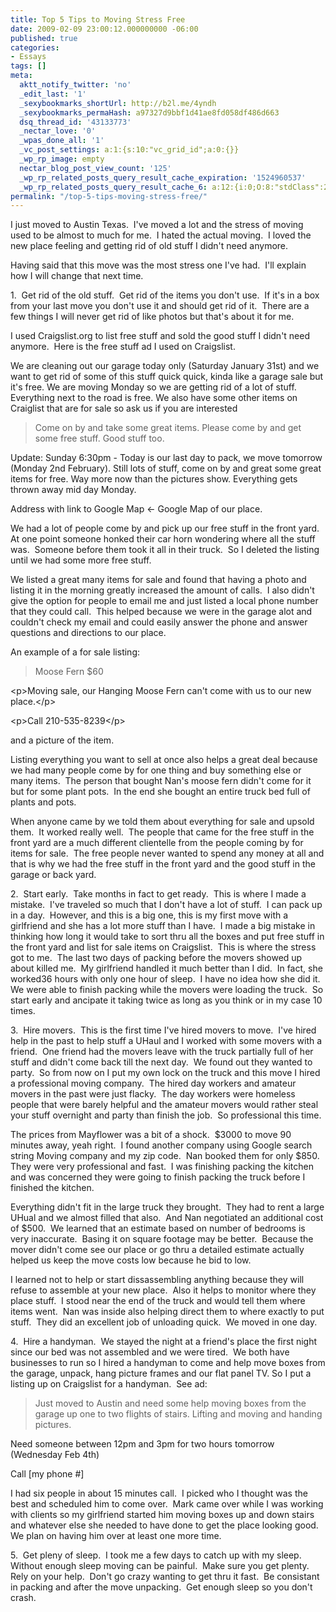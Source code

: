 ```yaml
---
title: Top 5 Tips to Moving Stress Free
date: 2009-02-09 23:00:12.000000000 -06:00
published: true
categories:
- Essays
tags: []
meta:
  aktt_notify_twitter: 'no'
  _edit_last: '1'
  _sexybookmarks_shortUrl: http://b2l.me/4yndh
  _sexybookmarks_permaHash: a97327d9bbf1d41ae8fd058df486d663
  dsq_thread_id: '43133773'
  _nectar_love: '0'
  _wpas_done_all: '1'
  _vc_post_settings: a:1:{s:10:"vc_grid_id";a:0:{}}
  _wp_rp_image: empty
  nectar_blog_post_view_count: '125'
  _wp_rp_related_posts_query_result_cache_expiration: '1524960537'
  _wp_rp_related_posts_query_result_cache_6: a:12:{i:0;O:8:"stdClass":2:{s:7:"post_id";s:3:"686";s:5:"score";s:17:"58.11226682905911";}i:1;O:8:"stdClass":2:{s:7:"post_id";s:3:"717";s:5:"score";s:17:"52.01762754440087";}i:2;O:8:"stdClass":2:{s:7:"post_id";s:4:"2074";s:5:"score";s:18:"46.820495607589315";}i:3;O:8:"stdClass":2:{s:7:"post_id";s:4:"2861";s:5:"score";s:15:"45.922988259751";}i:4;O:8:"stdClass":2:{s:7:"post_id";s:4:"8086";s:5:"score";s:17:"43.96132975371917";}i:5;O:8:"stdClass":2:{s:7:"post_id";s:3:"389";s:5:"score";s:17:"41.89511194829872";}i:6;O:8:"stdClass":2:{s:7:"post_id";s:4:"1347";s:5:"score";s:18:"41.084181732082385";}i:7;O:8:"stdClass":2:{s:7:"post_id";s:3:"722";s:5:"score";s:17:"40.72585632293946";}i:8;O:8:"stdClass":2:{s:7:"post_id";s:4:"4580";s:5:"score";s:18:"39.356251906072195";}i:9;O:8:"stdClass":2:{s:7:"post_id";s:3:"850";s:5:"score";s:18:"39.356251906072195";}i:10;O:8:"stdClass":2:{s:7:"post_id";s:3:"645";s:5:"score";s:18:"39.356251906072195";}i:11;O:8:"stdClass":2:{s:7:"post_id";s:3:"741";s:5:"score";s:18:"37.170077080516116";}}
permalink: "/top-5-tips-moving-stress-free/"
---
```

I just moved to Austin Texas.  I've moved a lot and the stress of moving used to be almost to much for me.  I hated the actual moving.  I loved the new place feeling and getting rid of old stuff I didn't need anymore.

Having said that this move was the most stress one I've had.  I'll explain how I will change that next time.

1.  Get rid of the old stuff.  Get rid of the items you don't use.  If it's in a box from your last move you don't use it and should get rid of it.  There are a few things I will never get rid of like photos but that's about it for me.

I used Craigslist.org to list free stuff and sold the good stuff I didn't need anymore.  Here is the free stuff ad I used on Craigslist.

We are cleaning out our garage today only (Saturday January 31st) and we want to get rid of some of this stuff quick quick, kinda like a garage sale but it's free. We are moving Monday so we are getting rid of a lot of stuff. Everything next to the road is free. We also have some other items on Craiglist that are for sale so ask us if you are interested</p>
>Come on by and take some great items. Please come by and get some free stuff. Good stuff too.

Update: Sunday 6:30pm - Today is our last day to pack, we move tomorrow (Monday 2nd February). Still lots of stuff, come on by and great some great items for free. Way more now than the pictures show. Everything gets thrown away mid day Monday.

Address with link to Google Map &lt;- Google Map of our place.</blockquote>
<p>We had a lot of people come by and pick up our free stuff in the front yard.  At one point someone honked their car horn wondering where all the stuff was.  Someone before them took it all in their truck.  So I deleted the listing until we had some more free stuff.

We listed a great many items for sale and found that having a photo and listing it in the morning greatly increased the amount of calls.  I also didn't give the option for people to email me and just listed a local phone number that they could call.  This helped because we were in the garage alot and couldn't check my email and could easily answer the phone and answer questions and directions to our place.

An example of a for sale listing:</p>
>Moose Fern $60

&lt;p&gt;Moving sale, our Hanging Moose Fern can't come with us to our new place.&lt;/p&gt;

&lt;p&gt;Call 210-535-8239&lt;/p&gt;

and a picture of the item.</blockquote>
<p>Listing everything you want to sell at once also helps a great deal because we had many people come by for one thing and buy something else or many items.  The person that bought Nan's moose fern didn't come for it but for some plant pots.  In the end she bought an entire truck bed full of plants and pots.

When anyone came by we told them about everything for sale and upsold them.  It worked really well.  The people that came for the free stuff in the front yard are a much different clientelle from the people coming by for items for sale.  The free people never wanted to spend any money at all and that is why we had the free stuff in the front yard and the good stuff in the garage or back yard.

2.  Start early.  Take months in fact to get ready.  This is where I made a mistake.  I've traveled so much that I don't have a lot of stuff.  I can pack up in a day.  However, and this is a big one, this is my first move with a girlfriend and she has a lot more stuff than I have.  I made a big mistake in thinking how long it would take to sort thru all the boxes and put free stuff in the front yard and list for sale items on Craigslist.  This is where the stress got to me.  The last two days of packing before the movers showed up about killed me.  My girlfriend handled it much better than I did.  In fact, she worked36 hours with only one hour of sleep.  I have no idea how she did it.  We were able to finish packing while the movers were loading the truck.  So start early and ancipate it taking twice as long as you think or in my case 10 times.

3.  Hire movers.  This is the first time I've hired movers to move.  I've hired help in the past to help stuff a UHaul and I worked with some movers with a friend.  One friend had the movers leave with the truck partially full of her stuff and didn't come back till the next day.  We found out they wanted to party.  So from now on I put my own lock on the truck and this move I hired a professional moving company.  The hired day workers and amateur movers in the past were just flacky.  The day workers were homeless people that were barely helpful and the amateur movers would rather steal your stuff overnight and party than finish the job.  So professional this time.

The prices from Mayflower was a bit of a shock.  $3000 to move 90 minutes away, yeah right.  I found another company using Google search string Moving company and my zip code.  Nan booked them for only $850.  They were very professional and fast.  I was finishing packing the kitchen and was concerned they were going to finish packing the truck before I finished the kitchen.

Everything didn't fit in the large truck they brought.  They had to rent a large UHual and we almost filled that also.  And Nan negotiated an additional cost of $500.  We learned that an estimate based on number of bedrooms is very inaccurate.  Basing it on square footage may be better.  Because the mover didn't come see our place or go thru a detailed estimate actually helped us keep the move costs low because he bid to low.

I learned not to help or start dissassembling anything because they will refuse to assemble at your new place.  Also it helps to monitor where they place stuff.  I stood near the end of the truck and would tell them where items went.  Nan was inside also helping direct them to where exactly to put stuff.  They did an excellent job of unloading quick.  We moved in one day.

4.  Hire a handyman.  We stayed the night at a friend's place the first night since our bed was not assembled and we were tired.  We both have businesses to run so I hired a handyman to come and help move boxes from the garage, unpack, hang picture frames and our flat panel TV. So I put a listing up on Craigslist for a handyman.  See ad:</p>
>Just moved to Austin and need some help moving boxes from the garage up one to two flights of stairs. Lifting and moving and handing pictures.

Need someone between 12pm and 3pm for two hours tomorrow (Wednesday Feb 4th)

Call [my phone #]</p></blockquote>
<p>I had six people in about 15 minutes call.  I picked who I thought was the best and scheduled him to come over.  Mark came over while I was working with clients so my girlfriend started him moving boxes up and down stairs and whatever else she needed to have done to get the place looking good.  We plan on having him over at least one more time.

5.  Get pleny of sleep.  I took me a few days to catch up with my sleep.  Without enough sleep moving can be painful.  Make sure you get plenty.  Rely on your help.  Don't go crazy wanting to get thru it fast.  Be consistant in packing and after the move unpacking.  Get enough sleep so you don't crash.
